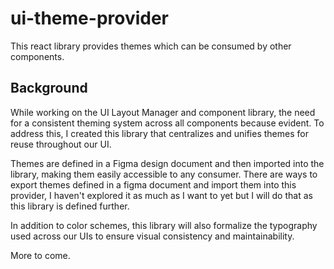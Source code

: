 # ui-theme-provider
This react library provides themes which can be consumed by other components.

## Background
While working on the UI Layout Manager and component library, the need for a consistent theming system across all components because evident. To address this, I created this library that centralizes and unifies themes for reuse throughout our UI.

Themes are defined in a Figma design document and then imported into the library, making them easily accessible to any consumer. There are ways to export themes defined in a figma document and import them into this provider, I haven't explored it as much as I want to yet but I will do that as this library is defined further.

In addition to color schemes, this library will also formalize the typography used across our UIs to ensure visual consistency and maintainability.

More to come.

